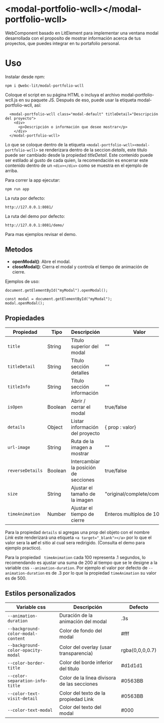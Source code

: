 # \<modal-portfolio-wcll>\</modal-portfolio-wcll>

WebComponent basado en LitElement para implementar una ventana modal desarrollada con el proposito de mostrar información acerca de tus proyectos, que puedes integrar en tu portafolio personal. 

# Uso

Instalar desde npm:

```
npm i @webc-lit/modal-portfolio-wcll
```

Coloque el script en su página HTML o incluya el archivo modal-portfolio-wcll.js en su paquete JS. Después de eso, puede usar la etiqueta modal-portfolio-wcll, así:

```
  <modal-portfolio-wcll class="modal-default" titleDetail="Descripción del proyecto">
    <div>
      <p>Descripción o información que desee mostrar</p>
    </div>
  </modal-portfolio-wcll>
```

Lo que se coloque dentro de la etiqueta ```<modal-portfolio-wcll><modal-portfolio-wcll>``` se renderizara dentro de la seccion _details_, este titulo puede ser cambiado desde la propiedad _titleDetail_. Este contenido puede ser estilado al gusto de cada quien, la recomendación es encerrar este contenido dentro de un ```<div></div>``` como se muestra en el ejemplo de arriba.

Para correr la app ejecutar:

```
npm run app
```

La ruta por defecto:

```
http://127.0.0.1:8081/
```

La ruta del demo por defecto:

```
http://127.0.0.1:8081/demo/
```

Para mas ejemplos revisar el demo.

## Metodos

- **openModal()**: Abre el modal.
- **closeModal()**: Cierra el modal y controla el tiempo de animación de cierre.

Ejemplos de uso: 

```
document.getElementById("myModal").openModal();
```
```
const modal = document.getElementById("myModal");
modal.openModal();
```

## Propiedades

Propiedad            | Tipo    | Descripción | Valor | Defecto
---------------------|---------|-------------|-------|---------
```title```          | String  | Titulo superior del modal | "" | "Titulo del modal"
```titleDetail```    | String  | Titulo sección detalles | "" | "Detalles del proyecto"
```titleInfo```      | String  | Titulo sección información | "" | ""
```isOpen```         | Boolean | Abrir / cerrar el modal| true/false | false
```details```        | Object  | Listar información del proyecto | { prop : valor} | {}
```url-image```      | String  | Ruta de la imagen a mostrar | "" | ""
```reverseDetails``` | Boolean | Intercambiar la posición de secciones | true/false | false
```size```           | String  | Ajustar el tamaño de la imagen | "original/complete/compress" | "complete"
```timeAnimation```  | Number  | Ajustar el tiempo de cierre | Enteros multiplos de 100 | 500

Para la propiedad ```details``` si agregas una prop del objeto con el nombre _Link_ este renderizará una etiqueta ```<a target="_blank"></a>``` por lo que el valor sera la ___url___ el sitio al cual sera redirigido. (Consulta el demo para ejemplo practico).

Para la propiedad ``` timeAnimation``` cada 100 representa .1 segundos, lo recomendando es ajustar una suma de 200 al tiempo que se le designe a la variable css ```--animation-duration```. Por ejemplo el valor por defecto de ```--animation-duration``` es de .3 por lo que la propiedad  ```timeAnimation``` su valor es de 500.

## Estilos personalizados 

Variable css                           | Descripción | Defecto
---------------------------------------|-------------|---------
```--animation-duration```             | Duración de la animación del modal | .3s
```--background-color-modal-content``` | Color de fondo del modal | #fff
```--background-color-opacity-modal``` | Color del overlay (usar transparencia) | rgba(0,0,0,0.7)
```--color-border-title```             | Color del borde inferior del titulo | #d1d1d1
```--color-separation-info-title```    | Color de la linea divisora de las secciones | #0563BB
```--color-text-visit-detail```        | Color del texto de la propiedad Link | #0563BB
```--color-text-modal```               | Color del texto del modal | #000